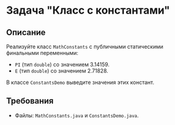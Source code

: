 # Задача "Класс с константами"

## Описание

Реализуйте класс `MathConstants` с публичными статическими финальными переменными:

- `PI` (тип `double`) со значением 3.14159.
- `E` (тип `double`) со значением 2.71828.

В классе `ConstantsDemo` выведите значения этих констант.

## Требования

- Файлы: `MathConstants.java` и `ConstantsDemo.java`.
